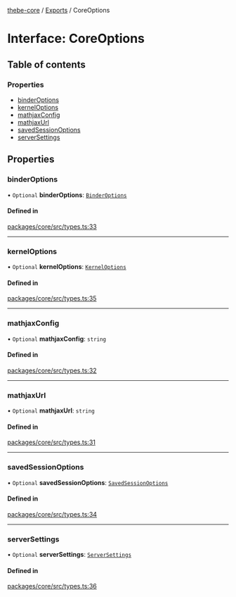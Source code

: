 [thebe-core](../README.md) / [Exports](../modules.md) / CoreOptions

# Interface: CoreOptions

## Table of contents

### Properties

- [binderOptions](CoreOptions.md#binderoptions)
- [kernelOptions](CoreOptions.md#kerneloptions)
- [mathjaxConfig](CoreOptions.md#mathjaxconfig)
- [mathjaxUrl](CoreOptions.md#mathjaxurl)
- [savedSessionOptions](CoreOptions.md#savedsessionoptions)
- [serverSettings](CoreOptions.md#serversettings)

## Properties

### binderOptions

• `Optional` **binderOptions**: [`BinderOptions`](BinderOptions.md)

#### Defined in

[packages/core/src/types.ts:33](https://github.com/executablebooks/thebe/blob/280bb7d/packages/core/src/types.ts#L33)

___

### kernelOptions

• `Optional` **kernelOptions**: [`KernelOptions`](KernelOptions.md)

#### Defined in

[packages/core/src/types.ts:35](https://github.com/executablebooks/thebe/blob/280bb7d/packages/core/src/types.ts#L35)

___

### mathjaxConfig

• `Optional` **mathjaxConfig**: `string`

#### Defined in

[packages/core/src/types.ts:32](https://github.com/executablebooks/thebe/blob/280bb7d/packages/core/src/types.ts#L32)

___

### mathjaxUrl

• `Optional` **mathjaxUrl**: `string`

#### Defined in

[packages/core/src/types.ts:31](https://github.com/executablebooks/thebe/blob/280bb7d/packages/core/src/types.ts#L31)

___

### savedSessionOptions

• `Optional` **savedSessionOptions**: [`SavedSessionOptions`](SavedSessionOptions.md)

#### Defined in

[packages/core/src/types.ts:34](https://github.com/executablebooks/thebe/blob/280bb7d/packages/core/src/types.ts#L34)

___

### serverSettings

• `Optional` **serverSettings**: [`ServerSettings`](ServerSettings.md)

#### Defined in

[packages/core/src/types.ts:36](https://github.com/executablebooks/thebe/blob/280bb7d/packages/core/src/types.ts#L36)
